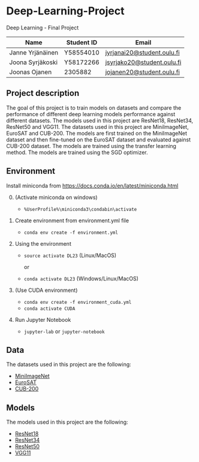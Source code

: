 # Deep-Learning-Project

Deep Learning - Final Project

| Name             | Student ID | Email                      |
| ---------------- | ---------- | -------------------------- |
| Janne Yrjänäinen | Y58554010  | jyrjanai20@student.oulu.fi |
| Joona Syrjäkoski | Y58172266  | jsyrjako20@student.oulu.fi |
| Joonas Ojanen    | 2305882    | jojanen20@student.oulu.fi  |

## Project description

The goal of this project is to train models on datasets and compare the performance of different deep learning models performance against different datasets. The models used in this project are ResNet18, ResNet34, ResNet50 and VGG11. The datasets used in this project are MiniImageNet, EuroSAT and CUB-200. The models are first trained on the MiniImageNet dataset and then fine-tuned on the EuroSAT dataset and evaluated against CUB-200 dataset. The models are trained using the transfer learning method. The models are trained using the SGD optimizer.

## Environment

Install miniconda from https://docs.conda.io/en/latest/miniconda.html

0. (Activate miniconda on windows)

   - `%UserProfile%\miniconda3\condabin\activate`

1. Create environment from environment.yml file

   - `conda env create -f environment.yml`

2. Using the environment

   - `source activate DL23` (Linux/MacOS)

     or

   - `conda activate DL23` (Windows/Linux/MacOS)

3. (Use CUDA environment)

   - `conda env create -f environment_cuda.yml`
   - `conda activate CUDA`

4. Run Jupyter Notebook

   - `jupyter-lab` or `jupyter-notebook`

## Data

The datasets used in this project are the following:

- [MiniImageNet](https://drive.google.com/drive/folders/17a09kkqVivZQFggCw9I_YboJ23tcexNM)
- [EuroSAT](https://github.com/phelber/EuroSAT)
- [CUB-200](https://data.caltech.edu/records/65de6-vp158)

## Models

The models used in this project are the following:

- [ResNet18](https://pytorch.org/vision/main/models/generated/torchvision.models.resnet18.html)
- [ResNet34](https://pytorch.org/vision/main/models/generated/torchvision.models.resnet34.html)
- [ResNet50](https://pytorch.org/vision/main/models/generated/torchvision.models.resnet50.html)
- [VGG11](https://pytorch.org/vision/stable/models/generated/torchvision.models.vgg11.html)
